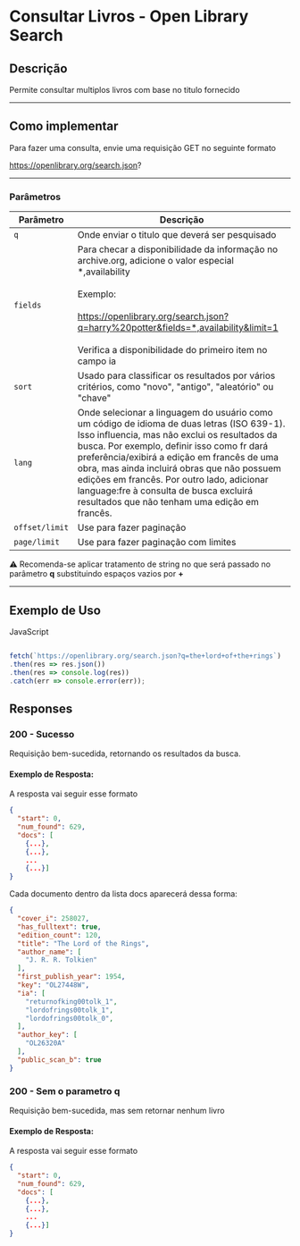 # Consultar Livros - Open Library Search

## **Descrição**

Permite consultar multiplos livros com base no titulo fornecido

---

## **Como implementar**

Para fazer uma consulta, envie uma requisição GET no seguinte formato

https://openlibrary.org/search.json?

---

### **Parâmetros**

| Parâmetro      | Descrição                                                                                                                                                                                                                                                                                                                                                                                                                         |
|----------------|-----------------------------------------------------------------------------------------------------------------------------------------------------------------------------------------------------------------------------------------------------------------------------------------------------------------------------------------------------------------------------------------------------------------------------------|
| `q`            | Onde enviar o titulo que deverá ser pesquisado                                                                                                                                                                                                                                                                                                                                                                                    |
| `fields`       | Para checar a disponibilidade da informação no archive.org, adicione o valor especial *,availability<br/><br/>Exemplo:<br/><br/>https://openlibrary.org/search.json?q=harry%20potter&fields=*,availability&limit=1<br/><br/>Verifica a disponibilidade do primeiro item no campo ia                                                                                                                                               |
| `sort`         | Usado para classificar os resultados por vários critérios, como "novo", "antigo", "aleatório" ou "chave"                                                                                                                                                                                                                                                                                                                          |
| `lang`         | Onde selecionar a linguagem do usuário como um código de idioma de duas letras (ISO 639-1). Isso influencia, mas não exclui os resultados da busca. Por exemplo, definir isso como fr dará preferência/exibirá a edição em francês de uma obra, mas ainda incluirá obras que não possuem edições em francês. Por outro lado, adicionar language:fre à consulta de busca excluirá resultados que não tenham uma edição em francês. |
| `offset/limit` | Use para fazer paginação                                                                                                                                                                                                                                                                                                                                                                                                          |
| `page/limit`   | Use para fazer paginação com limites                                                                                                                                                                                                                                                                                                                                                                                              |


⚠️ Recomenda-se aplicar tratamento de string no que será passado no parâmetro **q** substituindo espaços vazios por **+**

---


## **Exemplo de Uso**

JavaScript
```javascript

fetch(`https://openlibrary.org/search.json?q=the+lord+of+the+rings`)
.then(res => res.json())
.then(res => console.log(res))
.catch(err => console.error(err));

```
## **Responses**

### **200 - Sucesso**
Requisição bem-sucedida, retornando os resultados da busca.

#### Exemplo de Resposta:

A resposta vai seguir esse formato

```json
{
  "start": 0,
  "num_found": 629,
  "docs": [
    {...},
    {...},
    ...
    {...}]
}

```

Cada documento dentro da lista docs aparecerá dessa forma:

```json
{
  "cover_i": 258027,
  "has_fulltext": true,
  "edition_count": 120,
  "title": "The Lord of the Rings",
  "author_name": [
    "J. R. R. Tolkien"
  ],
  "first_publish_year": 1954,
  "key": "OL27448W",
  "ia": [
    "returnofking00tolk_1",
    "lordofrings00tolk_1",
    "lordofrings00tolk_0",
  ],
  "author_key": [
    "OL26320A"
  ],
  "public_scan_b": true
}

```

### **200 - Sem o parametro q**
Requisição bem-sucedida, mas sem retornar nenhum livro

#### Exemplo de Resposta:

A resposta vai seguir esse formato

```json
{
  "start": 0,
  "num_found": 629,
  "docs": [
    {...},
    {...},
    ...
    {...}]
}

```